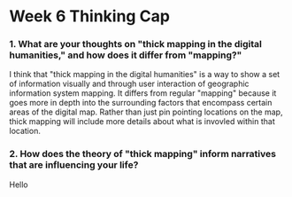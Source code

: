 # Week 6 Thinking Cap

### 1. What are your thoughts on "thick mapping in the digital humanities," and how does it differ from "mapping?"
I think that "thick mapping in the digital humanities" is a way to show a set of information visually and through user interaction of geographic information system mapping. It differs from regular "mapping" because it goes more in depth into the surrounding factors that encompass certain areas of the digital map. Rather than just pin pointing locations on the map, thick mapping will include more details about what is invovled within that location.  

### 2. How does the theory of "thick mapping" inform narratives that are influencing your life?
Hello

